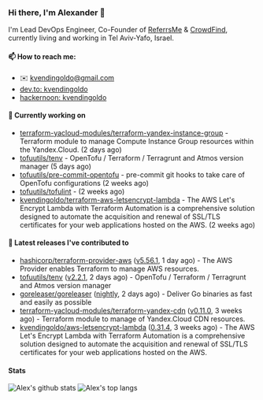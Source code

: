 ### Hi there, I'm Alexander 👋

I'm Lead DevOps Engineer, Co-Founder of [ReferrsMe](https://referrs.me/) & [CrowdFind](https://crowdfind.ai/), currently living and working in Tel Aviv-Yafo, Israel.

#### 📫 How to reach me:

- ✉️ kvendingoldo@gmail.com
- [dev.to: kvendingoldo](https://dev.to/kvendingoldo)
- [hackernoon: kvendingoldo](https://hackernoon.com/u/kvendingoldo)

#### 👷 Currently working on


- [terraform-yacloud-modules/terraform-yandex-instance-group](https://github.com/terraform-yacloud-modules/terraform-yandex-instance-group) - Terraform module to manage Compute Instance Group resources within the Yandex.Cloud. (2 days ago)
- [tofuutils/tenv](https://github.com/tofuutils/tenv) - OpenTofu / Terraform / Terragrunt and Atmos version manager (5 days ago)
- [tofuutils/pre-commit-opentofu](https://github.com/tofuutils/pre-commit-opentofu) - pre-commit git hooks to take care of OpenTofu configurations (2 weeks ago)
- [tofuutils/tofulint](https://github.com/tofuutils/tofulint) -  (2 weeks ago)
- [kvendingoldo/terraform-aws-letsencrypt-lambda](https://github.com/kvendingoldo/terraform-aws-letsencrypt-lambda) - The AWS Let&#39;s Encrypt Lambda with Terraform Automation is a comprehensive solution designed to automate the acquisition and renewal of SSL/TLS certificates for your web applications hosted on the AWS. (2 weeks ago)

#### 🔭 Latest releases I've contributed to

- [hashicorp/terraform-provider-aws](https://github.com/hashicorp/terraform-provider-aws) ([v5.56.1](https://github.com/hashicorp/terraform-provider-aws/releases/tag/v5.56.1), 1 day ago) - The AWS Provider enables Terraform to manage AWS resources.
- [tofuutils/tenv](https://github.com/tofuutils/tenv) ([v2.2.1](https://github.com/tofuutils/tenv/releases/tag/v2.2.1), 2 days ago) - OpenTofu / Terraform / Terragrunt and Atmos version manager
- [goreleaser/goreleaser](https://github.com/goreleaser/goreleaser) ([nightly](https://github.com/goreleaser/goreleaser/releases/tag/nightly), 2 days ago) - Deliver Go binaries as fast and easily as possible
- [terraform-yacloud-modules/terraform-yandex-cdn](https://github.com/terraform-yacloud-modules/terraform-yandex-cdn) ([v0.11.0](https://github.com/terraform-yacloud-modules/terraform-yandex-cdn/releases/tag/v0.11.0), 3 weeks ago) - Terraform module to manage of Yandex.Cloud CDN resources.
- [kvendingoldo/aws-letsencrypt-lambda](https://github.com/kvendingoldo/aws-letsencrypt-lambda) ([0.31.4](https://github.com/kvendingoldo/aws-letsencrypt-lambda/releases/tag/0.31.4), 3 weeks ago) - The AWS Let&#39;s Encrypt Lambda with Terraform Automation is a comprehensive solution designed to automate the acquisition and renewal of SSL/TLS certificates for your web applications hosted on the AWS.

#### Stats

![Alex's github stats](https://github-readme-stats.vercel.app/api?username=kvendingoldo&show_icons=true&theme=default&disable_animations=true&count_private=true&hide_rank=true&include_all_commits=true&custom_title=GitHub%20Stats&line_height=20)
![Alex's top langs](https://github-readme-stats.vercel.app/api/top-langs/?username=kvendingoldo&hide=tex,html,hcl,css,jupyter%20notebook&layout=compact)
